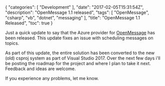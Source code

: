 {
    "categories": [ "Development" ],
    "date": "2017-02-05T15:31:54Z",
    "description": "OpenMessage 1.1 released",
    "tags": [ "OpenMessage", "csharp", "vb", "dotnet", "messaging" ],
    "title": "OpenMessage 1.1 Released",
    "toc": true
}

Just a quick update to say that the Azure provider for [OpenMessage](https://github.com/Im5tu/OpenMessage) has been released. This update fixes an issue with scheduling messages on topics.

<!--more-->

As part of this update, the entire solution has been converted to the new (old) csproj system as part of Visual Studio 2017. Over the next few days i'll be posting the roadmap for the project and where I plan to take it next. Feedback and ideas are welcome.

If you experience any problems, let me know.
